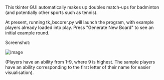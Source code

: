 This tkinter GUI automatically makes up doubles match-ups for
badminton (and potentially other sports such as tennis).

At present, running tk_bscorer.py will launch the program, with example
players already loaded into play. Press "Generate New Board" to see an initial
example round.

Screenshot: 

![image](https://user-images.githubusercontent.com/39753397/41449783-42970f50-70b7-11e8-86d2-d4fe56065666.png)

(Players have an ability from 1-9, where 9 is highest. 
The sample players have an ability corresponding to the first letter of their 
name for easier visualisation).
